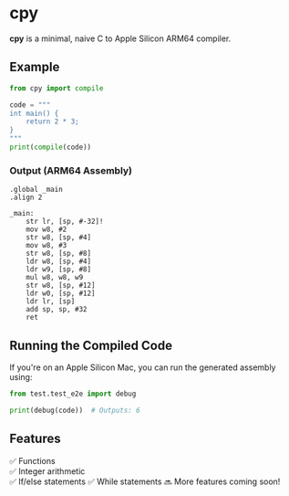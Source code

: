 # cpy  

**cpy** is a minimal, naive C to Apple Silicon ARM64 compiler.  

## Example  

```python
from cpy import compile

code = """
int main() {
    return 2 * 3;
}
"""
print(compile(code))
```

### Output (ARM64 Assembly)  

```assembly
.global _main
.align 2

_main:
    str lr, [sp, #-32]!
    mov w8, #2
    str w8, [sp, #4]
    mov w8, #3
    str w8, [sp, #8]
    ldr w8, [sp, #4]
    ldr w9, [sp, #8]
    mul w8, w8, w9
    str w8, [sp, #12]
    ldr w0, [sp, #12]
    ldr lr, [sp]
    add sp, sp, #32
    ret
```

## Running the Compiled Code  

If you're on an Apple Silicon Mac, you can run the generated assembly using:  

```python
from test.test_e2e import debug

print(debug(code))  # Outputs: 6
```

## Features  

✅ Functions  
✅ Integer arithmetic  
✅ If/else statements
✅ While statements
🔜 More features coming soon!  